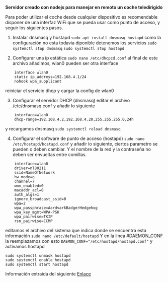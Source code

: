 **Servidor creado con nodejs para manejar en remoto un coche teledirigido**

Para poder utilizar el coche desde cualquier dispositivo es recomendable disponer de una interfaz WiFi que se pueda usar como punto de acceso, y seguir los siguientes pasos.

1. Instalar dnsmasq y hostapd
`sudo apt install dnsmasq hostapd`
como la configuración no esta todavia diponible detenemos los servicios
`sudo systemctl stop dnsmasq`
`sudo systemctl stop hostapd`

2. Configurar una ip estática
`sudo nano /etc/dhcpcd.conf`
al final de este archivo añadimos, wlan0 pueden ser otra interface
```
    interface wlan0
    static ip_address=192.168.4.1/24
    nohook wpa_supplicant
```
reiniciar el servicio dhcp y cargar la config de wlan0

3. Configurar el servidor DHCP (dnsmasq)
editar el archivo /etc/dnsmasq.conf y añadir lo siguiente
```
    interface=wlan0
    dhcp-range=192.168.4.2,192.168.4.20,255.255.255.0,24h
```
y recargamos dnsmasq
`sudo systemctl reload dnsmasq`

4. Configurar el software de punto de acceso (hostapd)
`sudo nano /etc/hostapd/hostapd.conf`
y añadir lo siguiente, ciertos parametro se pueden o deben cambiar. Y el nombre de la red y la contraseña no deben ser envueltas entre comillas.
```
    interface=wlan0
    driver=nl80211
    ssid=NameOfNetwork
    hw_mode=g
    channel=7
    wmm_enabled=0
    macaddr_acl=0
    auth_algs=1
    ignore_broadcast_ssid=0
    wpa=2
    wpa_passphrase=AardvarkBadgerHedgehog
    wpa_key_mgmt=WPA-PSK
    wpa_pairwise=TKIP
    rsn_pairwise=CCMP
```
editamos el archivo del sistema que indica donde se encuentra esta información
`sudo nano /etc/default/hostapd`
Y en la linea #DAEMON_CONF la reemplazamos con esto
`DAEMON_CONF="/etc/hostapd/hostapd.conf"`
y activamos hostapd
```
sudo systemctl unmask hostapd
sudo systemctl enable hostapd
sudo systemctl start hostapd
```

Información extraida del siguiente [Enlace](https://www.raspberrypi.org/documentation/configuration/wireless/access-point.md)
